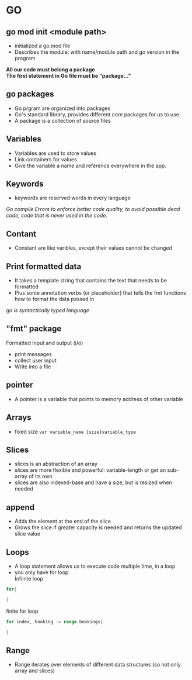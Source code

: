 # GO

## go mod init \<module path>
- initialized a go.mod file
- Describes the module: with name/module path and go version in the program

**All our code must belong a package**\
**The first statement in Go file must be "package..."**

## go packages
- Go prgram are organized into packages
- Go's standard library, provides different core packages for us to use.
- A package is a collection of source files

## Variables
- Variables are used to store values
- Link containers for values
- Give the variable a name and reference everywhere in the app.

## Keywords
- keywords are reserved words in every language

*Go compile Errors to enforce better code quality, to avoid possible dead code, code that is never used in the code.*  

## Contant
- Constant are like varibles, except their values cannot be changed

## Print formatted data
- It takes a template string that contains the text that needs to be formatted
- Plus some annotation verbs (or placeholder) that tells the fmt functions how to format the data passed in

*go is syntactically typed language*


## "fmt" package
Formatted Input and output (i/o)
- print messages
- collect user input
- Write into a file

## pointer
- A pointer is a variable that points to memory address of other variable

## Arrays
- fixed size
`var variable_name [size]variable_type`

## Slices
- slices is an abstraction of an array
- slices are more flexible and powerful:
  variable-length or get an sub-array of its own 
- slices are also indexed-base and have a size, but is resized when needed

## append
- Adds the element at the end of the slice
- Grows the slice if greater capacity is needed and returns the updated slice value

## Loops
- A loop statement allows us to execute code multiple time, in a loop
- you only have for loop\
Infinite loop
```go
for{

}
```
finite for loop
```go
for index, booking := range bookings{

}
```

## Range
- Range iterates over elements of different data structures (so not only array and slices)

